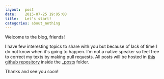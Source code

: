 ```yaml
---
layout:  post
date:    2015-07-25 19:05:00
title:   Let's start!
categories: about_nothing
---
```


Welcome to the blog, friends!  

I have few interesting topics to share with you but because of lack of time I do not know when it's going to happen. 
I'm not a native speaker so feel free to correct my texts by making pull requests.
All posts will be hosted in [this github repository](https://github.com/vermilion1/vermilion1.github.io)
inside the [_posts](https://github.com/vermilion1/vermilion1.github.io/tree/master/_posts) folder.

Thanks and see you soon!